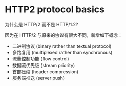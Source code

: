 # HTTP2 protocol basics

为什么是 HTTP/2 而不是 HTTP/1.2?

因为在 HTTP/2 与原来的协议有很大不同，新增如下概念：

- 二进制协议 (binary rather than textual protocol)
- 多路复用 (multiplexed rather than synchronous)
- 流量控制功能 (flow control)
- 数据流优先级 (stream priority)
- 首部压缩 (header compression)
- 服务端推送 (server push)
